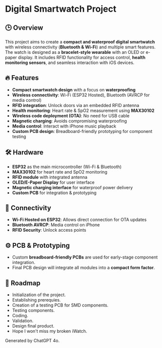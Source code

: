 # Digital Smartwatch Project

## 🕒 Overview

This project aims to create a **compact and waterproof digital smartwatch** with wireless connectivity (**Bluetooth & Wi-Fi**) and multiple smart features. The watch is designed as a **bracelet-style wearable** with an OLED or e-paper display. It includes RFID functionality for access control, **health monitoring sensors**, and seamless interaction with iOS devices.

## 🔥 Features

- **Compact smartwatch design** with a focus on **waterproofing**
- **Wireless connectivity**: Wi-Fi (ESP32 Hosted), Bluetooth (AVRCP for media control)
- **RFID integration**: Unlock doors via an embedded RFID antenna
- **Health monitoring**: Heart rate & SpO2 measurement using **MAX30102**
- **Wireless code deployment (OTA)**: No need for USB cable
- **Magnetic charging**: Avoids compromising waterproofing
- **Media control**: Interact with iPhone music playback
- **Custom PCB design**: Breadboard-friendly prototyping for component testing

## 🛠 Hardware

- **ESP32** as the main microcontroller (Wi-Fi & Bluetooth)
- **MAX30102** for heart rate and SpO2 monitoring
- **RFID module** with integrated antenna
- **OLED/E-Paper Display** for user interface
- **Magnetic charging interface** for waterproof power delivery
- **Custom PCB** for integration & prototyping

## 📡 Connectivity

- **Wi-Fi Hosted on ESP32**: Allows direct connection for OTA updates
- **Bluetooth AVRCP**: Media control on iPhone
- **RFID Security**: Unlock access points

## ⚙️ PCB & Prototyping

- Custom **breadboard-friendly PCBs** are used for early-stage component integration.
- Final PCB design will integrate all modules into a **compact form factor**.

## 📌 Roadmap

- Initialization of the project.
- Establishing prerequies.
- Creation of a testing PCB for SMD components.
- Testing components.
- Coding.
- Validation.
- Design final product.
- Hope I won't miss my broken iWatch.

Generated by ChatGPT 4o.